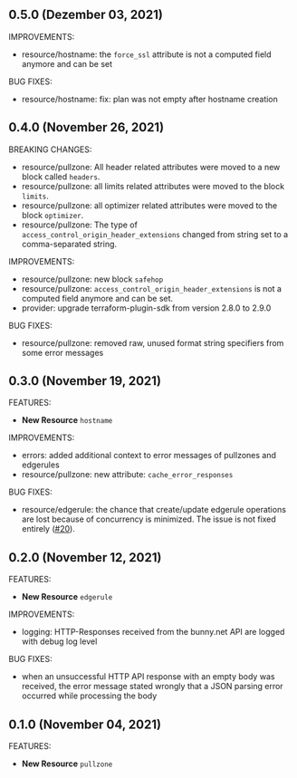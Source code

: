 ## 0.5.0 (Dezember 03, 2021)

IMPROVEMENTS:

* resource/hostname: the `force_ssl` attribute is not a computed field anymore
                     and can be set

BUG FIXES:

* resource/hostname: fix: plan was not empty after hostname creation

## 0.4.0 (November 26, 2021)

BREAKING CHANGES:

* resource/pullzone: All header related attributes were moved to a new block
  called `headers`.
* resource/pullzone: all limits related attributes were moved to the block
  `limits`.
* resource/pullzone: all optimizer related attributes were moved to the block
  `optimizer`.
* resource/pullzone: The type of `access_control_origin_header_extensions`
  changed from string set to a comma-separated string.

IMPROVEMENTS:

* resource/pullzone: new block `safehop`
* resource/pullzone: `access_control_origin_header_extensions` is not a computed
                     field anymore and can be set.
* provider: upgrade terraform-plugin-sdk from version 2.8.0 to 2.9.0

BUG FIXES:

* resource/pullzone: removed raw, unused format string specifiers from some
                     error messages

## 0.3.0 (November 19, 2021)

FEATURES:

* **New Resource** `hostname`


IMPROVEMENTS:

* errors: added additional context to error messages of pullzones and edgerules
* resource/pullzone: new attribute: `cache_error_responses`

BUG FIXES:

* resource/edgerule: the chance that create/update edgerule operations are lost
                     because of concurrency is minimized. The issue is not fixed
                     entirely
                     ([#20](https://github.com/simplesurance/terraform-provider-bunny/issues/20)).

## 0.2.0 (November 12, 2021)

FEATURES:

* **New Resource** `edgerule`

IMPROVEMENTS:

* logging: HTTP-Responses received from the bunny.net API are logged with debug
           log level

BUG FIXES:

* when an unsuccessful HTTP API response with an empty body was received, the
  error message stated wrongly that a JSON parsing error occurred while
  processing the body

## 0.1.0 (November 04, 2021)

FEATURES:

* **New Resource** `pullzone`
